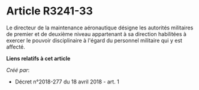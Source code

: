 # Article R3241-33

Le directeur de la maintenance aéronautique désigne les autorités militaires de premier et de deuxième niveau appartenant à
sa direction habilitées à exercer le pouvoir disciplinaire à l'égard du personnel militaire qui y est affecté.

**Liens relatifs à cet article**

_Créé par_:

  - Décret n°2018-277 du 18 avril 2018 - art. 1
